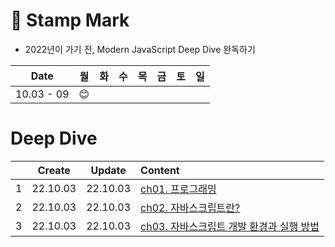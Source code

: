 # 📆 Stamp Mark

- 2022년이 가기 전, Modern JavaScript Deep Dive 완독하기

|    Date    | 월  | 화  | 수  | 목  | 금  | 토  | 일  |
| :--------: | :-: | :-: | :-: | :-: | :-: | :-: | :-: |
| 10.03 - 09 | 😊  |     |     |     |     |     |     |

# Deep Dive

|     |  Create  |  Update  | Content                                                         |
| :-: | :------: | :------: | :-------------------------------------------------------------- |
|  1  | 22.10.03 | 22.10.03 | [ch01. 프로그래밍](./ch01%2C02%2C03.md)                         |
|  2  | 22.10.03 | 22.10.03 | [ch02. 자바스크립트란?](./ch01%2C02%2C03.md)                    |
|  3  | 22.10.03 | 22.10.03 | [ch03. 자바스크립트 개발 환경과 실행 방법](./ch01%2C02%2C03.md) |
